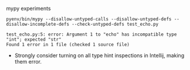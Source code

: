 mypy experiments

`pyenv/bin/mypy --disallow-untyped-calls --disallow-untyped-defs --disallow-incomplete-defs --check-untyped-defs test_echo.py`

```
test_echo.py:5: error: Argument 1 to "echo" has incompatible type "int"; expected "str"
Found 1 error in 1 file (checked 1 source file)
``` 

* Strongly consider turning on all type hint inspections in Intellij, making them error.
